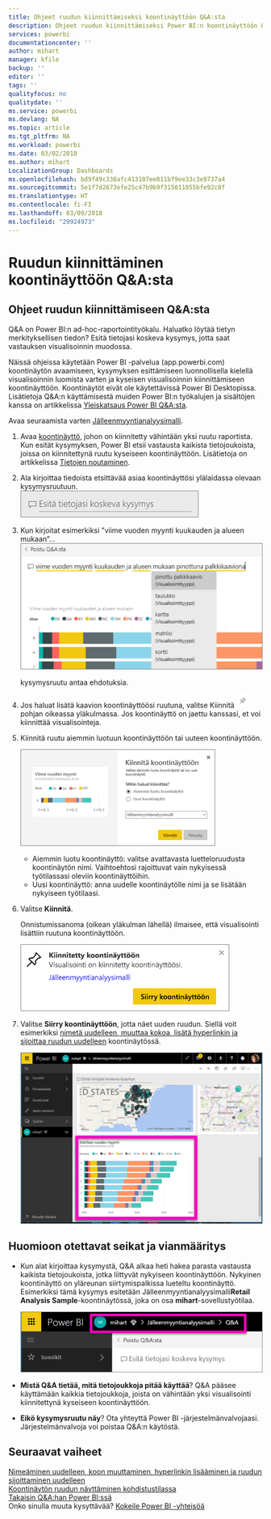 ```yaml
---
title: Ohjeet ruudun kiinnittämiseksi koontinäyttöön Q&A:sta
description: Ohjeet ruudun kiinnittämiseksi Power BI:n koontinäyttöön Q&A-kysymysruudusta
services: powerbi
documentationcenter: ''
author: mihart
manager: kfile
backup: ''
editor: ''
tags: ''
qualityfocus: no
qualitydate: ''
ms.service: powerbi
ms.devlang: NA
ms.topic: article
ms.tgt_pltfrm: NA
ms.workload: powerbi
ms.date: 03/02/2018
ms.author: mihart
LocalizationGroup: Dashboards
ms.openlocfilehash: bd9f49c338afc413107ee811bf9ee33c3e9737a4
ms.sourcegitcommit: 5e1f7d2673efe25c47b9b9f315011055bfe92c8f
ms.translationtype: HT
ms.contentlocale: fi-FI
ms.lasthandoff: 03/09/2018
ms.locfileid: "29924973"
---
```

# <a name="pin-a-tile-to-a-dashboard-from-qa"></a>Ruudun kiinnittäminen koontinäyttöön Q&A:sta
## <a name="how-to-pin-a-tile-from-qa"></a>Ohjeet ruudun kiinnittämiseen Q&A:sta
Q&A on Power BI:n ad-hoc-raportointityökalu. Haluatko löytää tietyn merkityksellisen tiedon? Esitä tietojasi koskeva kysymys, jotta saat vastauksen visualisoinnin muodossa.

Näissä ohjeissa käytetään Power BI -palvelua (app.powerbi.com) koontinäytön avaamiseen, kysymyksen esittämiseen luonnollisella kielellä visualisoinnin luomista varten ja kyseisen visualisoinnin kiinnittämiseen koontinäyttöön. Koontinäytöt eivät ole käytettävissä Power BI Desktopissa. Lisätietoja Q&A:n käyttämisestä muiden Power BI:n työkalujen ja sisältöjen kanssa on artikkelissa [Yleiskatsaus Power BI Q&A:sta](power-bi-q-and-a.md). 

Avaa seuraamista varten [Jälleenmyyntianalyysimalli](sample-retail-analysis.md).


1. Avaa [koontinäyttö](service-dashboards.md), johon on kiinnitetty vähintään yksi ruutu raportista. Kun esität kysymyksen, Power BI etsii vastausta kaikista tietojoukoista, joissa on kiinnitettynä ruutu kyseiseen koontinäyttöön.  Lisätietoja on artikkelissa [Tietojen noutaminen](service-get-data.md).
2. Ala kirjoittaa tiedoista etsittävää asiaa koontinäyttösi ylälaidassa olevaan kysymysruutuun.  
   ![Q&A-kysymysruutu](media/service-dashboard-pin-tile-from-q-and-a/power-bi-question-box.png)
3. Kun kirjoitat esimerkiksi ”viime vuoden myynti kuukauden ja alueen mukaan”...  
   ![kirjoita kysymys](media/service-dashboard-pin-tile-from-q-and-a/power-bi-type-q-and-a.png)

   kysymysruutu antaa ehdotuksia.
4. Jos haluat lisätä kaavion koontinäyttöösi ruutuna, valitse Kiinnitä ![](media/service-dashboard-pin-tile-from-q-and-a/pbi_pintile.png) pohjan oikeassa yläkulmassa. Jos koontinäyttö on jaettu kanssasi, et voi kiinnittää visualisointeja.

5. Kiinnitä ruutu aiemmin luotuun koontinäyttöön tai uuteen koontinäyttöön.

   ![Kiinnitä koontinäyttöön -valintaikkuna](media/service-dashboard-pin-tile-from-q-and-a/power-bi-pin-to-dashboard.png)

   * Aiemmin luotu koontinäyttö: valitse avattavasta luetteloruudusta koontinäytön nimi. Vaihtoehtosi rajoittuvat vain nykyisessä työtilassasi oleviin koontinäyttöihin.
   * Uusi koontinäyttö: anna uudelle koontinäytölle nimi ja se lisätään nykyiseen työtilaasi.

6. Valitse **Kiinnitä**.

   Onnistumissanoma (oikean yläkulman lähellä) ilmaisee, että visualisointi lisättiin ruutuna koontinäyttöön.  

   ![Kiinnitetty koontinäyttöön](media/service-dashboard-pin-tile-from-q-and-a/power-bi-pin.png)
7. Valitse **Siirry koontinäyttöön**, jotta näet uuden ruudun. Siellä voit esimerkiksi [nimetä uudelleen, muuttaa kokoa, lisätä hyperlinkin ja sijoittaa ruudun uudelleen](service-dashboard-edit-tile.md) koontinäytössä.

   ![koontinäyttö ja ruudut](media/service-dashboard-pin-tile-from-q-and-a/power-bi-pinned.png)

## <a name="considerations-and-troubleshooting"></a>Huomioon otettavat seikat ja vianmääritys
* Kun alat kirjoittaa kysymystä, Q&A alkaa heti hakea parasta vastausta kaikista tietojoukoista, jotka liittyvät nykyiseen koontinäyttöön.  Nykyinen koontinäyttö on yläreunan siirtymispalkissa lueteltu koontinäyttö. Esimerkiksi tämä kysymys esitetään Jälleenmyyntianalyysimalli**Retail Analysis Sample**-koontinäytössä, joka on osa **mihart**-sovellustyötilaa.

  ![navigointipolut](media/service-dashboard-pin-tile-from-q-and-a/power-bi-navbar.png)
* **Mistä Q&A tietää, mitä tietojoukkoja pitää käyttää**?  Q&A pääsee käyttämään kaikkia tietojoukkoja, joista on vähintään yksi visualisointi kiinnitettynä kyseiseen koontinäyttöön.

* **Eikö kysymysruutu näy**? Ota yhteyttä Power BI -järjestelmänvalvojaasi. Järjestelmänvalvoja voi poistaa Q&A:n käytöstä.


## <a name="next-steps"></a>Seuraavat vaiheet
[Nimeäminen uudelleen, koon muuttaminen, hyperlinkin lisääminen ja ruudun sijoittaminen uudelleen](service-dashboard-edit-tile.md)    
[Koontinäytön ruudun näyttäminen kohdistustilassa](service-focus-mode.md)     
[Takaisin Q&A:han Power BI:ssä](power-bi-q-and-a.md)  
Onko sinulla muuta kysyttävää? [Kokeile Power BI -yhteisöä](http://community.powerbi.com/)

